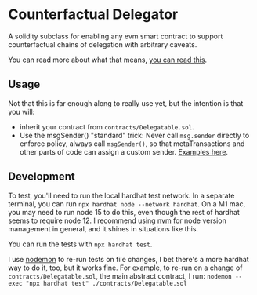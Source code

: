 # Counterfactual Delegator

A solidity subclass for enabling any evm smart contract to support counterfactual chains of delegation with arbitrary caveats.

You can read more about what that means, [you can read this](https://roamresearch.com/#/app/capabul/page/cnW_23H8w).

## Usage

Not that this is far enough along to really use yet, but the intention is that you will:

- inherit your contract from `contracts/Delegatable.sol`.
- Use the msgSender() "standard" trick: Never call `msg.sender` directly to enforce policy, always call `msgSender()`, so that metaTransactions and other parts of code can assign a custom sender. [Examples here](https://github.com/anydotcrypto/metatransactions).

## Development

To test, you'll need to run the local hardhat test network. In a separate terminal, you can run `npx hardhat node --network hardhat`. On a M1 mac, you may need to run node 15 to do this, even though the rest of hardhat seems to require node 12. I recommend using [nvm](https://github.com/nvm-sh/nvm) for node version management in general, and it shines in situations like this.

You can run the tests with `npx hardhat test`.

I use [nodemon](https://www.npmjs.com/package/nodemon) to re-run tests on file changes, I bet there's a more hardhat way to do it, too, but it works fine. For example, to re-run on a change of `contracts/Delegatable.sol`, the main abstract contract, I run: `nodemon --exec "npx hardhat test" ./contracts/Delegatable.sol`

